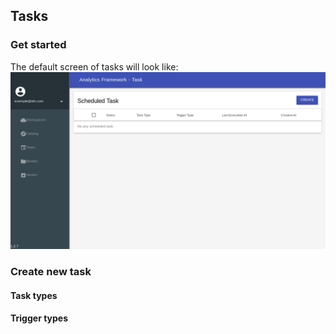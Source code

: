 ## Tasks

### Get started

The default screen of tasks will look like:
![](../_static/images/tasks/default.png)

### Create new task

#### Task types

#### Trigger types